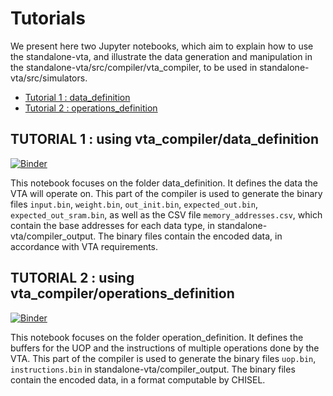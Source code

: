 # Tutorials

We present here two Jupyter notebooks, which aim to explain how to use the standalone-vta, and illustrate the data generation and manipulation in the standalone-vta/src/compiler/vta_compiler, to be used in standalone-vta/src/simulators.

- [Tutorial 1 : data_definition](https://mybinder.org/v2/gh/onera/standalone-vta/15-add-link-to-binder-in-readmemd-for-notebooks?urlpath=%2Fdoc%2Ftree%2Ftutorials%2Ftutorial1_data_definition.ipynb)
- [Tutorial 2 : operations_definition](https://mybinder.org/v2/gh/onera/standalone-vta/15-add-link-to-binder-in-readmemd-for-notebooks?urlpath=%2Fdoc%2Ftree%2Ftutorials%2Ftutorial2_operations_definition.ipynb)

## TUTORIAL 1 : using vta_compiler/data_definition

[![Binder](https://mybinder.org/badge_logo.svg)](https://mybinder.org/v2/gh/onera/standalone-vta/15-add-link-to-binder-in-readmemd-for-notebooks?urlpath=%2Fdoc%2Ftree%2Ftutorials%2Ftutorial1_data_definition.ipynb)

This notebook focuses on the folder data_definition. It defines the data the VTA will operate on.
This part of the compiler is used to generate the binary files `input.bin`, `weight.bin`, `out_init.bin`, `expected_out.bin`, `expected_out_sram.bin`, as well as the CSV file `memory_addresses.csv`, which contain the base addresses for each data type, in standalone-vta/compiler_output. 
The binary files contain the encoded data, in accordance with VTA requirements.

## TUTORIAL 2 : using vta_compiler/operations_definition

[![Binder](https://mybinder.org/badge_logo.svg)](https://mybinder.org/v2/gh/onera/standalone-vta/15-add-link-to-binder-in-readmemd-for-notebooks?urlpath=%2Fdoc%2Ftree%2Ftutorials%2Ftutorial2_operations_definition.ipynb)

This notebook focuses on the folder operation_definition. It defines the buffers for the UOP and the instructions of multiple operations done by the VTA.
This part of the compiler is used to generate the binary files `uop.bin`, `instructions.bin` in standalone-vta/compiler_output.
The binary files contain the encoded data, in a format computable by CHISEL.